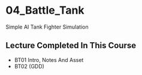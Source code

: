 # 04_Battle_Tank
Simple AI Tank Fighter Simulation

## Lecture Completed In This Course
* BT01 Intro, Notes And Asset
* BT02 (GDD)
